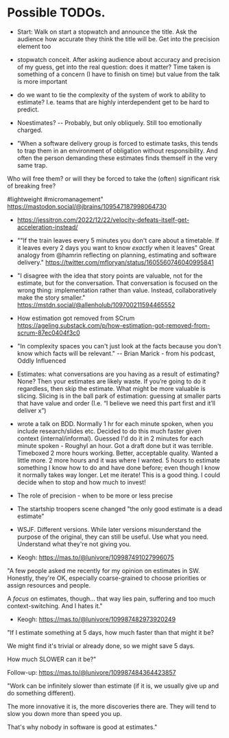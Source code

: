 # Possible TODOs.

* Start: Walk on start a stopwatch and announce the title. Ask the audience how accurate they think the title will be. Get into the precision element too
* stopwatch conceit. After asking audience about accuracy and precision of my guess, get into the real question: does it matter? Time taken is something of a concern (I have to finish on time) but value from the talk is more important

* do we want to tie the complexity of the system of work to ability to estimate? I.e. teams that are highly interdependent get to be hard to predict.
* Noestimates? -- Probably, but only obliquely. Still too emotionally charged.


* "When a software delivery group is forced to estimate tasks, this tends to trap them in an environment of obligation without responsibility. And often the person demanding these estimates finds themself in the very same trap.

Who will free them? or will they be forced to take the (often) significant risk of breaking free?

#lightweight #micromanagement" https://mastodon.social/@jbrains/109547187998064730

* https://jessitron.com/2022/12/22/velocity-defeats-itself-get-acceleration-instead/


* ""If the train leaves every 5 minutes you don't care about a timetable. If it leaves every 2 days you want to know *exactly* when it leaves"
Great analogy from @hamrin reflecting on planning, estimating and software delivery." https://twitter.com/mfloryan/status/1605560746040995841

* "I disagree with the idea that story points are valuable, not for the estimate, but for the conversation. That conversation is focused on the wrong thing: implementation rather than value. Instead, collaboratively make the story smaller." https://mstdn.social/@allenholub/109700211594465552

* How estimation got removed from SCrum https://ageling.substack.com/p/how-estimation-got-removed-from-scrum-87ec0404f3c0

* "In complexity spaces you can't just look at the facts because you don't know which facts will be relevant." -- Brian Marick - from his podcast, Oddly Influenced

* Estimates: what conversations are you having as a result of estimating? None? Then your estimates are likely waste. If you’re going to do it regardless, then skip the estimate. What might be more valuable is slicing. Slicing is in the ball park of estimation: guessing at smaller parts that have value and order (I.e. “I believe we need this part first and it’ll deliver x”)

* wrote a talk on BDD. Normally 1 hr for each minute spoken, when you include research/slides etc. Decided to do this much faster given context (internal/informal). Guessed I'd do it in 2 minutes for each minute spoken - Roughyl an hour. Got a draft done but it was terrible. Timeboxed 2 more hours working. Better, acceptable quality. Wanted a little more. 2 more hours and it was where I wanted. 5 hours to estimate something I know how to do and have done before; even though I know it normally takes way longer. Let me iterate! This is a good thing. I could decide when to stop and how much to invest!

* The role of precision - when to be more or less precise

* The startship troopers scene changed "the only good estimate is a dead estimate"

* WSJF. Different versions. While later versions misunderstand the purpose of the original, they can still be useful. Use what you need. Understand what they're not giving you.

* Keogh: https://mas.to/@lunivore/109987491027996075
  
"A few people asked me recently for my opinion on estimates in SW. Honestly, they're OK, especially coarse-grained to choose priorities or assign resources and people.

A *focus* on estimates, though... that way lies pain, suffering and too much context-switching. And I hates it."

* Keogh: https://mas.to/@lunivore/109987482973920249

"If I estimate something at 5 days, how much faster than that might it be?

We might find it's trivial or already done, so we might save 5 days.

How much SLOWER can it be?"

Follow-up: https://mas.to/@lunivore/109987484364423857

"Work can be infinitely slower than estimate (if it is, we usually give up and do something different).

The more innovative it is, the more discoveries there are. They will tend to slow you down more than speed you up.

That's why nobody in software is good at estimates."